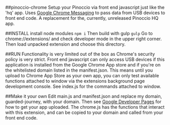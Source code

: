 ##pinoccio-chrome
Setup your Pinoccio via front end javascript just like the 'hq' app. Uses [Google Chrome Messaging](https://developer.chrome.com/extensions/messaging) to pass data from USB devices to front end code. A replacement for the, currently, unreleased Pinoccio HQ app.

##INSTALL
install node modules
```npm i```
Then build with gulp
```gulp```
Go to chrome://extensions/ and check developer mode in the upper right corner. Then load unpacked extension and choose this directory.

##RUN
Functionality is very limited out of the box as Chrome's security policy is very strict. Front end javascript can only access USB devices if this application is installed from the Google Chrome App store and if you're on the whitelisted domain listed in the manifest.json. This means until you upload to Chrome App Store as your own app, you can only test available functions attached to window via the extensions background page development console. See index.js for the commands attached to window.

##Make it your own
Edit main.js and manifest.json and replace my domain, guarded-journey, with your domain. Then see [Google Developer Pages](https://developer.chrome.com/webstore) for how to get your app uploaded. The chrome.js has the functions that interact with this extension, and can be copied to your domain and called from your front end code.